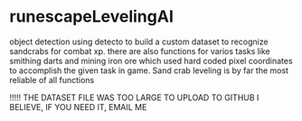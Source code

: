 # runescapeLevelingAI
object detection using detecto to build a custom dataset to recognize sandcrabs for combat xp. there are also functions for varios tasks like smithing darts and mining iron ore which used hard coded pixel coordinates to accomplish the given task in game. Sand crab leveling is by far the most reliable of all functions


!!!!! THE DATASET FILE WAS TOO LARGE TO UPLOAD TO GITHUB I BELIEVE, IF YOU NEED IT, EMAIL ME
